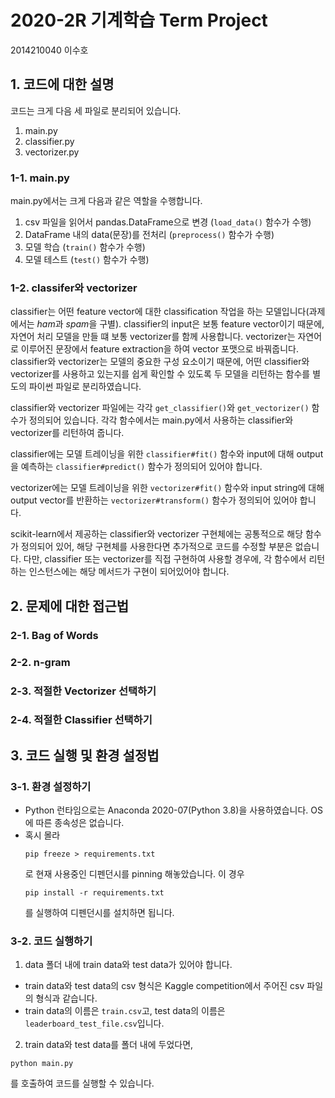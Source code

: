 
# 2020-2R 기계학습 Term Project

2014210040 이수호

## 1. 코드에 대한 설명

코드는 크게 다음 세 파일로 분리되어 있습니다.

1. main.py
2. classifier.py
3. vectorizer.py

### 1-1. main.py

main.py에서는 크게 다음과 같은 역할을 수행합니다.

1. csv 파일을 읽어서 pandas.DataFrame으로 변경 (`load_data()` 함수가 수행)
2. DataFrame 내의 data(문장)를 전처리 (`preprocess()` 함수가 수행)
3. 모델 학습 (`train()` 함수가 수행)
4. 모델 테스트 (`test()` 함수가 수행)

### 1-2. classifer와 vectorizer

classifier는 어떤 feature vector에 대한 classification 작업을 하는 모델입니다(과제에서는 *ham*과 *spam*을 구별). classifier의 input은 보통 feature vector이기 때문에, 자연어 처리 모델을 만들 떄 보통 vectorizer를 함께 사용합니다. vectorizer는 자연어로 이루어진 문장에서 feature extraction을 하여 vector 포맷으로 바꿔줍니다. classifier와 vectorizer는 모델의 중요한 구성 요소이기 때문에, 어떤 classifier와 vectorizer를 사용하고 있는지를 쉽게 확인할 수 있도록 두 모델을 리턴하는 함수를 별도의 파이썬 파일로 분리하였습니다.

classifier와 vectorizer 파일에는 각각 `get_classifier()`와 `get_vectorizer()` 함수가 정의되어 있습니다. 각각 함수에서는 main.py에서 사용하는 classifier와 vectorizer를 리턴하여 줍니다.

classifier에는 모델 트레이닝을 위한 `classifier#fit()` 함수와 input에 대해 output을 예측하는 `classifier#predict()` 함수가 정의되어 있어야 합니다.

vectorizer에는 모델 트레이닝을 위한 `vectorizer#fit()` 함수와 input string에 대해 output vector를 반환하는 `vectorizer#transform()` 함수가 정의되어 있어야 합니다.

scikit-learn에서 제공하는 classifier와 vectorizer 구현체에는 공통적으로 해당 함수가 정의되어 있어, 해당 구현체를 사용한다면 추가적으로 코드를 수정할 부분은 없습니다. 다만, classifier 또는 vectorizer를 직접 구현하여 사용할 경우에, 각 함수에서 리턴하는 인스턴스에는 해당 메서드가 구현이 되어있어야 합니다.



## 2. 문제에 대한 접근법

### 2-1. Bag of Words


### 2-2. n-gram


### 2-3. 적절한 Vectorizer 선택하기


### 2-4. 적절한 Classifier 선택하기


## 3. 코드 실행 및 환경 설정법

### 3-1. 환경 설정하기

- Python 런타임으로는 Anaconda 2020-07(Python 3.8)을 사용하였습니다. OS에 따른 종속성은 없습니다.
- 혹시 몰라
  ```shell
  pip freeze > requirements.txt
  ```
  로 현재 사용중인 디펜던시를 pinning 해놓았습니다. 이 경우
  ```shell
  pip install -r requirements.txt
  ```
  를 실행하여 디펜던시를 설치하면 됩니다.

### 3-2. 코드 실행하기

1. data 폴더 내에 train data와 test data가 있어야 합니다.
  - train data와 test data의 csv 형식은 Kaggle competition에서 주어진 csv 파일의 형식과 같습니다.
  - train data의 이름은 `train.csv`고, test data의 이름은 `leaderboard_test_file.csv`입니다.

2. train data와 test data를 폴더 내에 두었다면,
  ```shell
  python main.py
  ```

  를 호출하여 코드를 실행할 수 있습니다.
